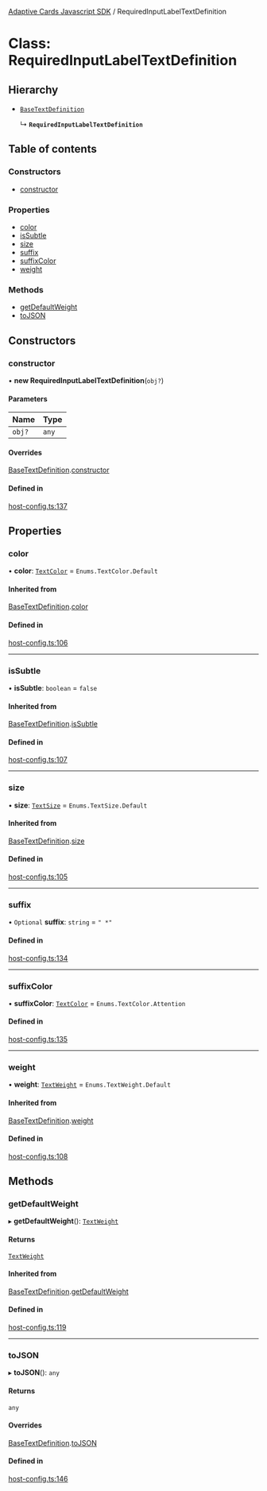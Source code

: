 [Adaptive Cards Javascript SDK](../README.md) / RequiredInputLabelTextDefinition

# Class: RequiredInputLabelTextDefinition

## Hierarchy

- [`BaseTextDefinition`](BaseTextDefinition.md)

  ↳ **`RequiredInputLabelTextDefinition`**

## Table of contents

### Constructors

- [constructor](RequiredInputLabelTextDefinition.md#constructor)

### Properties

- [color](RequiredInputLabelTextDefinition.md#color)
- [isSubtle](RequiredInputLabelTextDefinition.md#issubtle)
- [size](RequiredInputLabelTextDefinition.md#size)
- [suffix](RequiredInputLabelTextDefinition.md#suffix)
- [suffixColor](RequiredInputLabelTextDefinition.md#suffixcolor)
- [weight](RequiredInputLabelTextDefinition.md#weight)

### Methods

- [getDefaultWeight](RequiredInputLabelTextDefinition.md#getdefaultweight)
- [toJSON](RequiredInputLabelTextDefinition.md#tojson)

## Constructors

### constructor

• **new RequiredInputLabelTextDefinition**(`obj?`)

#### Parameters

| Name | Type |
| :------ | :------ |
| `obj?` | `any` |

#### Overrides

[BaseTextDefinition](BaseTextDefinition.md).[constructor](BaseTextDefinition.md#constructor)

#### Defined in

[host-config.ts:137](https://github.com/asseco-see/AdaptiveCards/blob/d5d2c7b75/source/nodejs/adaptivecards/src/host-config.ts#L137)

## Properties

### color

• **color**: [`TextColor`](../enums/TextColor.md) = `Enums.TextColor.Default`

#### Inherited from

[BaseTextDefinition](BaseTextDefinition.md).[color](BaseTextDefinition.md#color)

#### Defined in

[host-config.ts:106](https://github.com/asseco-see/AdaptiveCards/blob/d5d2c7b75/source/nodejs/adaptivecards/src/host-config.ts#L106)

___

### isSubtle

• **isSubtle**: `boolean` = `false`

#### Inherited from

[BaseTextDefinition](BaseTextDefinition.md).[isSubtle](BaseTextDefinition.md#issubtle)

#### Defined in

[host-config.ts:107](https://github.com/asseco-see/AdaptiveCards/blob/d5d2c7b75/source/nodejs/adaptivecards/src/host-config.ts#L107)

___

### size

• **size**: [`TextSize`](../enums/TextSize.md) = `Enums.TextSize.Default`

#### Inherited from

[BaseTextDefinition](BaseTextDefinition.md).[size](BaseTextDefinition.md#size)

#### Defined in

[host-config.ts:105](https://github.com/asseco-see/AdaptiveCards/blob/d5d2c7b75/source/nodejs/adaptivecards/src/host-config.ts#L105)

___

### suffix

• `Optional` **suffix**: `string` = `" *"`

#### Defined in

[host-config.ts:134](https://github.com/asseco-see/AdaptiveCards/blob/d5d2c7b75/source/nodejs/adaptivecards/src/host-config.ts#L134)

___

### suffixColor

• **suffixColor**: [`TextColor`](../enums/TextColor.md) = `Enums.TextColor.Attention`

#### Defined in

[host-config.ts:135](https://github.com/asseco-see/AdaptiveCards/blob/d5d2c7b75/source/nodejs/adaptivecards/src/host-config.ts#L135)

___

### weight

• **weight**: [`TextWeight`](../enums/TextWeight.md) = `Enums.TextWeight.Default`

#### Inherited from

[BaseTextDefinition](BaseTextDefinition.md).[weight](BaseTextDefinition.md#weight)

#### Defined in

[host-config.ts:108](https://github.com/asseco-see/AdaptiveCards/blob/d5d2c7b75/source/nodejs/adaptivecards/src/host-config.ts#L108)

## Methods

### getDefaultWeight

▸ **getDefaultWeight**(): [`TextWeight`](../enums/TextWeight.md)

#### Returns

[`TextWeight`](../enums/TextWeight.md)

#### Inherited from

[BaseTextDefinition](BaseTextDefinition.md).[getDefaultWeight](BaseTextDefinition.md#getdefaultweight)

#### Defined in

[host-config.ts:119](https://github.com/asseco-see/AdaptiveCards/blob/d5d2c7b75/source/nodejs/adaptivecards/src/host-config.ts#L119)

___

### toJSON

▸ **toJSON**(): `any`

#### Returns

`any`

#### Overrides

[BaseTextDefinition](BaseTextDefinition.md).[toJSON](BaseTextDefinition.md#tojson)

#### Defined in

[host-config.ts:146](https://github.com/asseco-see/AdaptiveCards/blob/d5d2c7b75/source/nodejs/adaptivecards/src/host-config.ts#L146)
